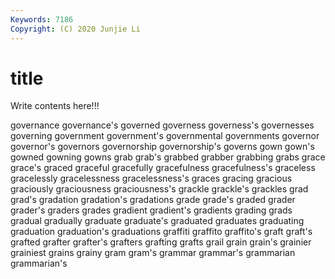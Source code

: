```yaml
---
Keywords: 7186
Copyright: (C) 2020 Junjie Li
---
```


# title

Write contents here!!!

governance 
governance's 
governed 
governess 
governess's
governesses 
governing 
government 
government's 
governmental 
governments 
governor 
governor's 
governors 
governorship
governorship's 
governs 
gown 
gown's 
gowned 
gowning 
gowns 
grab 
grab's 
grabbed
grabber 
grabbing 
grabs 
grace 
grace's 
graced 
graceful 
gracefully 
gracefulness 
gracefulness's
graceless 
gracelessly 
gracelessness 
gracelessness's 
graces 
gracing 
gracious 
graciously 
graciousness 
graciousness's
grackle 
grackle's 
grackles 
grad 
grad's 
gradation 
gradation's 
gradations 
grade 
grade's
graded 
grader 
grader's 
graders 
grades 
gradient 
gradient's 
gradients 
grading 
grads
gradual 
gradually 
graduate 
graduate's 
graduated 
graduates 
graduating 
graduation 
graduation's 
graduations
graffiti 
graffito 
graffito's 
graft 
graft's 
grafted 
grafter 
grafter's 
grafters 
grafting
grafts 
grail 
grain 
grain's 
grainier 
grainiest 
grains 
grainy 
gram 
gram's
grammar 
grammar's 
grammarian 
grammarian's 
